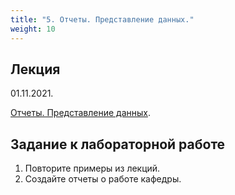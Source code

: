 ```yaml
---
title: "5. Отчеты. Представление данных."
weight: 10
---
```


## Лекция

01.11.2021.

<a target="_blank" rel="noopener noreferrer" href="../slides/reportUI.html">Отчеты. Представление данных</a>.


## Задание к лабораторной работе

1. Повторите примеры из лекций.
2. Создайте отчеты о работе кафедры.